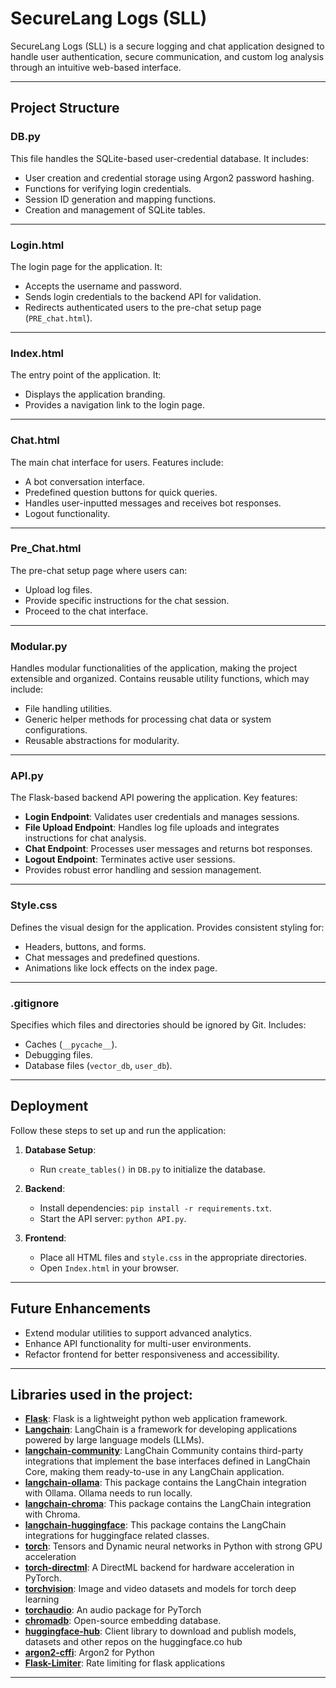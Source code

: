 # SecureLang Logs (SLL)

SecureLang Logs (SLL) is a secure logging and chat application designed to handle user authentication, secure communication, and custom log analysis through an intuitive web-based interface.

---

## Project Structure

### **DB.py**
This file handles the SQLite-based user-credential database. It includes:
- User creation and credential storage using Argon2 password hashing.
- Functions for verifying login credentials.
- Session ID generation and mapping functions.
- Creation and management of SQLite tables.

---

### **Login.html**
The login page for the application. It:
- Accepts the username and password.
- Sends login credentials to the backend API for validation.
- Redirects authenticated users to the pre-chat setup page (`PRE_chat.html`).

---

### **Index.html**
The entry point of the application. It:
- Displays the application branding.
- Provides a navigation link to the login page.

---

### **Chat.html**
The main chat interface for users. Features include:
- A bot conversation interface.
- Predefined question buttons for quick queries.
- Handles user-inputted messages and receives bot responses.
- Logout functionality.

---

### **Pre_Chat.html**
The pre-chat setup page where users can:
- Upload log files.
- Provide specific instructions for the chat session.
- Proceed to the chat interface.

---

### **Modular.py**
Handles modular functionalities of the application, making the project extensible and organized. Contains reusable utility functions, which may include:
- File handling utilities.
- Generic helper methods for processing chat data or system configurations.
- Reusable abstractions for modularity.

---

### **API.py**
The Flask-based backend API powering the application. Key features:
- **Login Endpoint**: Validates user credentials and manages sessions.
- **File Upload Endpoint**: Handles log file uploads and integrates instructions for chat analysis.
- **Chat Endpoint**: Processes user messages and returns bot responses.
- **Logout Endpoint**: Terminates active user sessions.
- Provides robust error handling and session management.

---

### **Style.css**
Defines the visual design for the application. Provides consistent styling for:
- Headers, buttons, and forms.
- Chat messages and predefined questions.
- Animations like lock effects on the index page.

---

### **.gitignore**
Specifies which files and directories should be ignored by Git. Includes:
- Caches (`__pycache__`).
- Debugging files.
- Database files (`vector_db`, `user_db`).

---

## Deployment

Follow these steps to set up and run the application:

1. **Database Setup**:
   - Run `create_tables()` in `DB.py` to initialize the database.

2. **Backend**:
   - Install dependencies: `pip install -r requirements.txt`.
   - Start the API server: `python API.py`.

3. **Frontend**:
   - Place all HTML files and `style.css` in the appropriate directories.
   - Open `Index.html` in your browser.

---

## Future Enhancements

- Extend modular utilities to support advanced analytics.
- Enhance API functionality for multi-user environments.
- Refactor frontend for better responsiveness and accessibility.

---

## Libraries used in the project:
- **[Flask](https://pypi.org/project/Flask/)**: Flask is a lightweight python web application framework.
- **[Langchain](https://pypi.org/project/langchain/)**: LangChain is a framework for developing applications powered by large language models (LLMs).
- **[langchain-community](https://pypi.org/project/langchain-community/)**: LangChain Community contains third-party integrations that implement the base interfaces defined in LangChain Core, making them ready-to-use in any LangChain application.
- **[langchain-ollama](https://pypi.org/project/langchain-ollama/)**: This package contains the LangChain integration with Ollama. Ollama needs to run locally.
- **[langchain-chroma](https://pypi.org/project/langchain-chroma/)**: This package contains the LangChain integration with Chroma. 
- **[langchain-huggingface](https://pypi.org/project/langchain-huggingface/)**: This package contains the LangChain integrations for huggingface related classes.
- **[torch](https://pypi.org/project/torch/)**: Tensors and Dynamic neural networks in Python with strong GPU acceleration
- **[torch-directml](https://pypi.org/project/torch-directml/)**: A DirectML backend for hardware acceleration in PyTorch. 
- **[torchvision](https://pypi.org/project/torchvision/)**: Image and video datasets and models for torch deep learning
- **[torchaudio](https://pypi.org/project/torchaudio/)**: An audio package for PyTorch
- **[chromadb](https://pypi.org/project/chromadb/)**: Open-source embedding database. 
- **[huggingface-hub](https://pypi.org/project/huggingface-hub/)**: Client library to download and publish models, datasets and other repos on the huggingface.co hub
- **[argon2-cffi](https://pypi.org/project/argon2-cffi/)**: Argon2 for Python
- **[Flask-Limiter](https://pypi.org/project/Flask-Limiter/)**: Rate limiting for flask applications

---